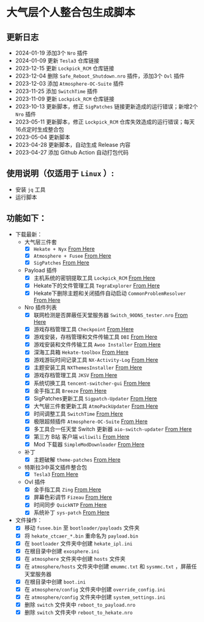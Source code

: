 # 大气层个人整合包生成脚本

## 更新日志
- 2024-01-19 添加3个 `Nro` 插件
- 2024-01-09 更新 `Tesla3` 仓库链接
- 2023-12-15 更新 `Lockpick_RCM` 仓库链接
- 2023-12-04 删除 `Safe_Reboot_Shutdown.nro` 插件，添加3个 `Ovl` 插件
- 2023-12-03 添加 `Atmosphere-OC-Suite` 插件
- 2023-11-25 添加 `SwitchTime` 插件
- 2023-11-09 更新 `Lockpick_RCM` 仓库链接
- 2023-10-13 更新脚本，修正 `SigPatches` 链接更新造成的运行错误；新增2个 `Nro` 插件
- 2023-05-11 更新脚本，修正 `Lockpick_RCM` 仓库失效造成的运行错误；每天16点定时生成整合包
- 2023-05-04 更新脚本
- 2023-04-28 更新脚本，自动生成 Release 内容
- 2023-04-27 添加 Github Action 自动打包代码

## 使用说明（仅适用于 `Linux` ）:
  - 安装 `jq` 工具
  - 运行脚本

## 功能如下：

- 下载最新：
  - 大气层三件套
    - [x] `Hekate + Nyx` [From Here](https://github.com/CTCaer/hekate/releases/latest/)
    - [x] `Atmosphere + Fusee` [From Here](https://github.com/Atmosphere-NX/Atmosphere/releases/latest)
    - [x] `SigPatches` [From Here](https://sigmapatches.coomer.party/sigpatches.zip?08.22.2023)
  - Payload 插件
    - [x] 主机系统的密钥提取工具 `Lockpick_RCM` [From Here](https://github.com/Decscots/Lockpick_RCM/releases/latest)
    - [x] Hekate下的文件管理工具 `TegraExplorer` [From Here](https://github.com/zdm65477730/TegraExplorer/releases/latest)
    - [x] Hekate下删除主题和关闭插件自动启动 `CommonProblemResolver` [From Here](https://github.com/zdm65477730/CommonProblemResolver/releases/latest)
  - Nro 插件列表
    - [x] 联网检测是否屏蔽任天堂服务器 `Switch_90DNS_tester.nro` [From Here](https://github.com/meganukebmp/Switch_90DNS_tester/releases/latest)
    - [x] 游戏存档管理工具 `Checkpoint` [From Here](https://github.com/BernardoGiordano/Checkpoint/releases/latest)
    - [x] 游戏安装，存档管理和文件传输工具 `DBI` [From Here](https://github.com/rashevskyv/dbi/releases/latest)
    - [x] 游戏安装和文件传输工具 `Awoo Installer` [From Here](https://github.com/dragonflylee/Awoo-Installer/releases/latest)
    - [x] 深海工具箱 `Hekate-toolbox` [From Here](https://github.com/WerWolv/Hekate-Toolbox/releases/latest)
    - [x] 游戏游玩时间记录工具 `NX-Activity-Log` [From Here](https://github.com/zdm65477730/NX-Activity-Log/releases/latest)
    - [x] 主题安装工具 `NXThemesInstaller` [From Here](https://github.com/exelix11/SwitchThemeInjector/releases/latest)
    - [x] 游戏存档管理工具 `JKSV` [From Here](https://github.com/J-D-K/JKSV/releases/latest)
    - [x] 系统切换工具 `tencent-switcher-gui` [From Here](https://github.com/CaiMiao/Tencent-switcher-GUI/releases/latest)
    - [x] 金手指工具 `Breeze` [From Here](https://github.com/tomvita/Breeze-Beta/releases/latest)
    - [x] SigPatches更新工具 `Sigpatch-Updater` [From Here](https://github.com/ITotalJustice/sigpatch-updater/releases/latest)
    - [x] 大气层三件套更新工具 `AtmoPackUpdater` [From Here](https://github.com/PoloNX/AtmoPackUpdater/releases/latest)
    - [x] 时间调整工具 `SwitchTime` [From Here](https://github.com/3096/switch-time/releases/latest)
    - [x] 极限超频插件 `Atmosphere-OC-Suite` [From Here](https://github.com/hanai3Bi/Switch-OC-Suite/releases/latest)
    - [x] 多工具合一任天堂 Switch 更新器 `aio-switch-updater` [From Here](https://github.com/HamletDuFromage/aio-switch-updater/releases/latest)
    - [x] 第三方 B站 客户端 `wiliwili` [From Here](https://github.com/xfangfang/wiliwili/releases/latest)
    - [x] Mod 下载器 `SimpleModDownloader` [From Here](https://github.com/PoloNX/SimpleModDownloader/releases/latest)
  - 补丁
    - [x] 主题破解 `theme-patches` [From Here](https://github.com/exelix11/theme-patches)
  - 特斯拉3中英文插件整合包
    - [x] `Tesla3` [From Here](https://github.com/laila509/Tesla-plugins/releases/latest)
  - Ovl 插件
    - [x] 金手指工具 `Zing` [From Here](https://github.com/tomvita/Zing/releases/latest)
    - [x] 屏幕色彩调节 `Fizeau` [From Here](https://github.com/averne/Fizeau/releases/latest)
    - [x] 时间同步 `QuickNTP` [From Here](https://github.com/nedex/QuickNTP/releases/latest)
    - [x] 系统补丁 `sys-patch` [From Here](https://github.com/ITotalJustice/sys-patch/releases/latest)

- 文件操作：
    - [x] 移动 `fusee.bin` 至 `bootloader/payloads` 文件夹
    - [x] 将 `hekate_ctcaer_*.bin` 重命名为 `payload.bin`
    - [x] 在 `bootloader` 文件夹中创建 `hekate_ipl.ini`
    - [x] 在根目录中创建 `exosphere.ini`
    - [x] 在 `atmosphere` 文件夹中创建 `hosts` 文件夹
    - [x] 在 `atmosphere/hosts` 文件夹中创建 `emummc.txt` 和 `sysmmc.txt` ，屏蔽任天堂服务器
    - [x] 在根目录中创建 `boot.ini`
    - [x] 在 `atmosphere/config` 文件夹中创建 `override_config.ini`
    - [x] 在 `atmosphere/config` 文件夹中创建 `system_settings.ini`
    - [x] 删除 `switch` 文件夹中 `reboot_to_payload.nro`
    - [x] 删除 `switch` 文件夹中 `reboot_to_hekate.nro`
